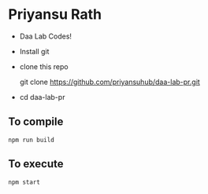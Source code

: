 # Priyansu Rath

- Daa Lab Codes!
- Install git
- clone this repo

  git clone https://github.com/priyansuhub/daa-lab-pr.git

- cd daa-lab-pr

## To compile

    npm run build

## To execute

    npm start
